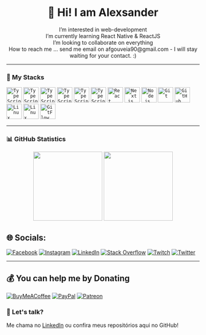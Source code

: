 <h1 align="center">👋 Hi! I am Alexsander</h1>

<p align="center">
 I’m interested in web-development <br>I’m currently learning React Native & ReactJS<br>I’m looking to collaborate on everything<br>How to reach me ... send me email on afgouveia90@gmail.com - I will stay waiting for your contact. :) 
</p>

---

### 🚀 My Stacks

<code><img width="40px" src="https://cdn.jsdelivr.net/gh/devicons/devicon/icons/kotlin/kotlin-original.svg" title="TypeScript"/></code>
<code><img width="40px" src="https://cdn.jsdelivr.net/gh/devicons/devicon/icons/android/android-original.svg" title="TypeScript"/></code>
<code><img width="40px" src="https://cdn.jsdelivr.net/gh/devicons/devicon/icons/java/java-original.svg" title="TypeScript"/></code>
<code><img width="40px" src="https://cdn.jsdelivr.net/gh/devicons/devicon/icons/jetpackcompose/jetpackcompose-original.svg" title="TypeScript"/></code>
<code><img width="40px" src="https://cdn.jsdelivr.net/gh/devicons/devicon/icons/swift/swift-original.svg" title="TypeScript"/></code>
<code><img width="40px" src="https://cdn.jsdelivr.net/gh/devicons/devicon/icons/typescript/typescript-original.svg" title="TypeScript"/></code>
<code><img width="40px" src="https://cdn.jsdelivr.net/gh/devicons/devicon/icons/react/react-original.svg" title="React"/></code>
<code><img width="40px" src="https://cdn.jsdelivr.net/gh/devicons/devicon/icons/nextjs/nextjs-original.svg" title="Next.js"/></code>
<code><img width="40px" src="https://cdn.jsdelivr.net/gh/devicons/devicon/icons/nodejs/nodejs-original.svg" title="Node.js"/></code>
<code><img width="40px" src="https://cdn.jsdelivr.net/gh/devicons/devicon/icons/git/git-original.svg" title="Git"/></code>
<code><img width="40px" src="https://cdn.jsdelivr.net/gh/devicons/devicon/icons/github/github-original.svg" title="GitHub"/></code>
<code><img width="40px" src="https://cdn.jsdelivr.net/gh/devicons/devicon/icons/linux/linux-original.svg" title="Linux"/></code>
<code><img width="40px" src="https://cdn.jsdelivr.net/gh/devicons/devicon/icons/windows11/windows11-original.svg" title="Linux"/></code>
<code><img width="40px" src="https://img.icons8.com/ios-filled/50/000000/git.png" title="GitFlow"/></code>

---

### 📊 GitHub Statistics

<div align="center">
  <img height="180em" src="https://github-readme-stats.vercel.app/api?username=alexsanderfer&show_icons=true&theme=transparent&count_private=true" />
  <img height="180em" src="https://github-readme-stats.vercel.app/api/top-langs/?username=alexsanderfer&layout=compact&langs_count=7&theme=transparent"/>
</div>


## 🌐 Socials:
[![Facebook](https://img.shields.io/badge/Facebook-%231877F2.svg?logo=Facebook&logoColor=white)](https://www.facebook.com/AlexsanderFGouveia) [![Instagram](https://img.shields.io/badge/Instagram-%23E4405F.svg?logo=Instagram&logoColor=white)](https://instagram.com/_alexsanderfer) [![LinkedIn](https://img.shields.io/badge/LinkedIn-%230077B5.svg?logo=linkedin&logoColor=white)](https://linkedin.com/in/https://www.linkedin.com/in/alexsanderfer/)  [![Stack Overflow](https://img.shields.io/badge/-Stackoverflow-FE7A16?logo=stack-overflow&logoColor=white)](https://stackoverflow.com/users/alexsander-fernandes) [![Twitch](https://img.shields.io/badge/Twitch-%239146FF.svg?logo=Twitch&logoColor=white)](https://twitch.tv/nohzgul) [![Twitter](https://img.shields.io/badge/Twitter-%231DA1F2.svg?logo=Twitter&logoColor=white)](https://twitter.com/@_alexsanderfer)

---

## 💰 You can help me by Donating
[![BuyMeACoffee](https://img.shields.io/badge/Buy%20Me%20a%20Coffee-ffdd00?style=for-the-badge&logo=buy-me-a-coffee&logoColor=black)](https://buymeacoffee.com/alexsanderfer) [![PayPal](https://img.shields.io/badge/PayPal-00457C?style=for-the-badge&logo=paypal&logoColor=white)](https://paypal.me/@AlexsanderF) [![Patreon](https://img.shields.io/badge/Patreon-F96854?style=for-the-badge&logo=patreon&logoColor=white)](https://patreon.com/alexsanderfer)


### 💬 Let's talk?

Me chama no [LinkedIn](https://linkedin.com/in/https://www.linkedin.com/in/alexsanderfer/) ou confira meus repositórios aqui no GitHub!
